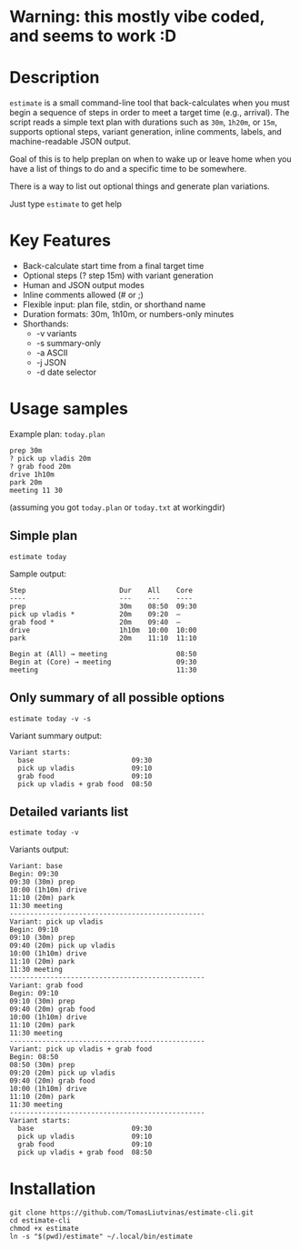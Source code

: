 # Warning: this mostly vibe coded, and seems to work :D

# Description
`estimate` is a small command-line tool that back-calculates when you must begin a sequence of steps in order to meet a target time (e.g., arrival). The script reads a simple text plan with durations such as `30m`, `1h20m`, or `15m`, supports optional steps, variant generation, inline comments, labels, and machine-readable JSON output.

Goal of this is to help preplan on when to wake up or leave home when you have a list of things to do and a specific time to be somewhere.

There is a way to list out optional things and generate plan variations.

Just type `estimate` to get help

# Key Features
- Back-calculate start time from a final target time
- Optional steps (? step 15m) with variant generation
- Human and JSON output modes
- Inline comments allowed (# or ;)
- Flexible input: plan file, stdin, or shorthand name
- Duration formats: 30m, 1h10m, or numbers-only minutes
- Shorthands:
  - -v variants
  - -s summary-only
  - -a ASCII
  - -j JSON
  - -d date selector

# Usage samples
Example plan: `today.plan`
```
prep 30m
? pick up vladis 20m
? grab food 20m
drive 1h10m
park 20m
meeting 11 30
```

(assuming you got `today.plan` or `today.txt` at workingdir)

## Simple plan
```
estimate today
```

Sample output:
```
Step                       Dur    All    Core
----                       ---    ---    ----
prep                       30m    08:50  09:30
pick up vladis *           20m    09:20  —
grab food *                20m    09:40  —
drive                      1h10m  10:00  10:00
park                       20m    11:10  11:10

Begin at (All) → meeting                 08:50
Begin at (Core) → meeting                09:30
meeting                                  11:30
```

## Only summary of all possible options
```
estimate today -v -s
```

Variant summary output:
```
Variant starts:
  base                        09:30
  pick up vladis              09:10
  grab food                   09:10
  pick up vladis + grab food  08:50
```

## Detailed variants list
```
estimate today -v
```

Variants output:
```
Variant: base
Begin: 09:30
09:30 (30m) prep
10:00 (1h10m) drive
11:10 (20m) park
11:30 meeting
------------------------------------------------
Variant: pick up vladis
Begin: 09:10
09:10 (30m) prep
09:40 (20m) pick up vladis
10:00 (1h10m) drive
11:10 (20m) park
11:30 meeting
------------------------------------------------
Variant: grab food
Begin: 09:10
09:10 (30m) prep
09:40 (20m) grab food
10:00 (1h10m) drive
11:10 (20m) park
11:30 meeting
------------------------------------------------
Variant: pick up vladis + grab food
Begin: 08:50
08:50 (30m) prep
09:20 (20m) pick up vladis
09:40 (20m) grab food
10:00 (1h10m) drive
11:10 (20m) park
11:30 meeting
------------------------------------------------
Variant starts:
  base                        09:30
  pick up vladis              09:10
  grab food                   09:10
  pick up vladis + grab food  08:50
```

# Installation
```
git clone https://github.com/TomasLiutvinas/estimate-cli.git
cd estimate-cli
chmod +x estimate
ln -s "$(pwd)/estimate" ~/.local/bin/estimate
```
